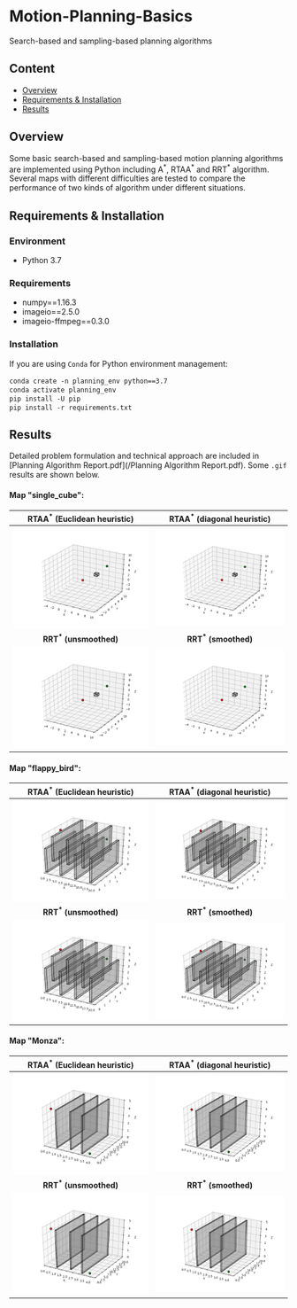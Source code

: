 # Motion-Planning-Basics
Search-based and sampling-based planning algorithms

## Content

- [Overview](#overview)
- [Requirements & Installation](#requirements--installation)
- [Results](#results)

## Overview

Some basic search-based and sampling-based motion planning algorithms are implemented using Python including A<sup>\*</sup>, RTAA<sup>\*</sup> and RRT<sup>\*</sup> algorithm. Several maps with different difficulties are tested to compare the performance of two kinds of algorithm under different situations.

## Requirements & Installation

### Environment

- Python 3.7

### Requirements

- numpy==1.16.3
- imageio==2.5.0
- imageio-ffmpeg==0.3.0

### Installation

If you are using `Conda` for Python environment management:

```
conda create -n planning_env python==3.7
conda activate planning_env
pip install -U pip
pip install -r requirements.txt
```

## Results

Detailed problem formulation and technical approach are included in [Planning Algorithm Report.pdf](/Planning Algorithm Report.pdf). Some `.gif` results are shown below.

#### Map "single_cube":



|       RTAA<sup>\*</sup> (Euclidean heuristic)       |      RTAA<sup>\*</sup> (diagonal heuristic)       |
| :-------------------------------------------------: | :-----------------------------------------------: |
| <img src="results_gif/single_cube_Euclidean.gif"/>  | <img src="results_gif/single_cube_diagonal.gif"/> |
|          **RRT<sup>\*</sup> (unsmoothed)**          |          **RRT<sup>\*</sup> (smoothed)**          |
| <img src="results_gif/single_cube_unsmoothed.gif"/> | <img src="results_gif/single_cube_smoothed.gif"/> |





#### Map "flappy_bird":

|       RTAA<sup>\*</sup> (Euclidean heuristic)       |      RTAA<sup>\*</sup> (diagonal heuristic)       |
| :-------------------------------------------------: | :-----------------------------------------------: |
| <img src="results_gif/flappy_bird_Euclidean.gif"/>  | <img src="results_gif/flappy_bird_diagonal.gif"/> |
|          **RRT<sup>\*</sup> (unsmoothed)**          |          **RRT<sup>\*</sup> (smoothed)**          |
| <img src="results_gif/flappy_bird_unsmoothed.gif"/> | <img src="results_gif/flappy_bird_smoothed.gif"/> |



#### Map "Monza":



|    RTAA<sup>\*</sup> (Euclidean heuristic)    |   RTAA<sup>\*</sup> (diagonal heuristic)    |
| :-------------------------------------------: | :-----------------------------------------: |
| <img src="results_gif/monza_Euclidean.gif"/>  | <img src="results_gif/monza_diagonal.gif"/> |
|       **RRT<sup>\*</sup> (unsmoothed)**       |       **RRT<sup>\*</sup> (smoothed)**       |
| <img src="results_gif/monza_unsmoothed.gif"/> | <img src="results_gif/monza_smoothed.gif"/> |



